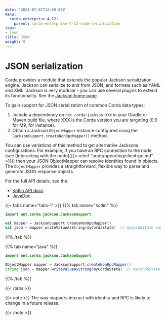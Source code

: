 ```yaml
---
date: '2021-07-07T12:00:00Z'
menu:
  corda-enterprise-4-12:
    parent: corda-enterprise-4-12-node-serialization
tags:
- json
title: JSON
weight: 9
---
```





# JSON serialization

Corda provides a module that extends the popular Jackson serialization engine. Jackson can serialize
to and from JSON, and formats such as YAML and XML. Jackson is very modular - you can use
several plugins to extend its functionality. See the [Jackson home page](https://github.com/FasterXML/jackson).

To gain support for JSON serialization of common Corda data types:

1. Include a dependency on `net.corda:jackson:XXX` in your Gradle or Maven build file, where XXX is the Corda version you are targeting (0.9 for M9, for instance).
2. Obtain a Jackson `ObjectMapper` instance configured using the `JacksonSupport.createNonRpcMapper()`
method.

You can use variations of this method to get alternative Jacksons configurations. For example, if you have an RPC
connection to the node (see [Interacting with the node]({{< relref "node/operating/clientrpc.md" >}})) then your JSON ObjectMapper can resolve identities found in objects. The `ObjectMapper` provides a straightforward, flexible way to parse and generate JSON response objects.

For the full API details, see the:

* [Kotlin API docs](../../../../../en/api-ref/corda/4.12/community/kotlin/corda/net.corda.client.jackson/-jackson-support/index.html)
* [JavaDoc](../../../../../en/api-ref/corda/4.12/community/javadoc/net/corda/client/jackson/JacksonSupport.html)

{{< tabs name="tabs-1" >}}
{{% tab name="kotlin" %}}
```kotlin
import net.corda.jackson.JacksonSupport

val mapper = JacksonSupport.createNonRpcMapper()
val json = mapper.writeValueAsString(myCordaState)  // myCordaState can be any object.
```
{{% /tab %}}

{{% tab name="java" %}}
```java
import net.corda.jackson.JacksonSupport

ObjectMapper mapper = JacksonSupport.createNonRpcMapper()
String json = mapper.writeValueAsString(myCordaState)  // myCordaState can be any object.
```
{{% /tab %}}

{{< /tabs >}}

{{< note >}}
The way mappers interact with identity and RPC is likely to change in a future release.

{{< /note >}}
